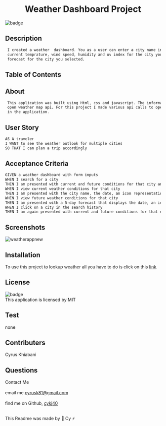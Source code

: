 
  <h1 align="center">Weather Dashboard Project</h1>

  ![badge](https://img.shields.io/badge/license-MIT--brightgreen)<br />

  ## Description 
 
 ```md
  I created a weather  dashboard. You as a user can enter a city name in the united states. The application will return to you. The 
  current temprature, wind speed, humidity and uv index for the city you enetered. In addition the app will also return a five day 
  forecast for the city you selected.
```
  ## Table of Contents
 

  ## About
 
 ```md
  This application was built using Html, css and javascript. The information you see diplayed in the application comes from the 
  open weather map api. For this project I made various api calls to open wetaher map api to get the information you see displayed 
  in the application.
```
  ## User Story
  
  ```md
AS A traveler
I WANT to see the weather outlook for multiple cities
SO THAT I can plan a trip accordingly
```

  ## Acceptance Criteria
  
  ```md
  GIVEN a weather dashboard with form inputs
WHEN I search for a city
THEN I am presented with current and future conditions for that city and that city is added to the search history
WHEN I view current weather conditions for that city
THEN I am presented with the city name, the date, an icon representation of weather conditions, the temperature, the humidity, and the the wind speed
WHEN I view future weather conditions for that city
THEN I am presented with a 5-day forecast that displays the date, an icon representation of weather conditions, the temperature, the wind speed, and the humidity
WHEN I click on a city in the search history
THEN I am again presented with current and future conditions for that city
  ```
  
  ## Screenshots
  ![weatherappnew](https://user-images.githubusercontent.com/102045473/201488872-c61fff6a-c245-47ac-916e-64743524b092.png)

 
  ## Installation
  To use this project to lookup weather all you have to do is click on this <a href="https://cykj40.github.io/Weather-Dashboard-project/">link</a>.

  ## License
![badge](https://img.shields.io/badge/license-MIT--brightgreen)
<br />
This application is licensed by MIT

## Test 
none

## Contributers
Cyrus Khiabani

## Questions
Contact Me<br />
<br />
 email me cyrusk81@gmail.com<br />
 <br />
 find me on Github,  [cykj40](https://github.com/cykj40)<br />
<br /> 

This Readme was made by 🚀 Cy ⚡


